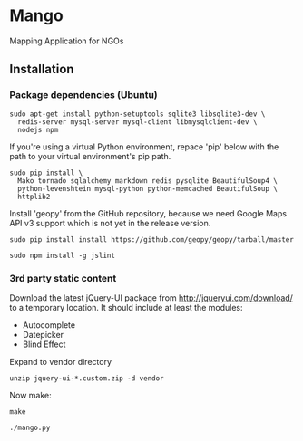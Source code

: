 # Mango

Mapping Application for NGOs

## Installation

### Package dependencies (Ubuntu)

    sudo apt-get install python-setuptools sqlite3 libsqlite3-dev \
      redis-server mysql-server mysql-client libmysqlclient-dev \
      nodejs npm

If you're using a virtual Python environment, repace 'pip' below with the path to your virtual environment's pip path.

    sudo pip install \
      Mako tornado sqlalchemy markdown redis pysqlite BeautifulSoup4 \
      python-levenshtein mysql-python python-memcached BeautifulSoup \
      httplib2

Install 'geopy' from the GitHub repository, because we need Google Maps API v3 support which is not yet in the release version.

    sudo pip install install https://github.com/geopy/geopy/tarball/master
      
    sudo npm install -g jslint

### 3rd party static content

Download the latest jQuery-UI package from <http://jqueryui.com/download/> to a temporary location. It should include at least the modules:

-   Autocomplete
-   Datepicker
-   Blind Effect
    
Expand to vendor directory
    
    unzip jquery-ui-*.custom.zip -d vendor

Now make:

    make

    ./mango.py
